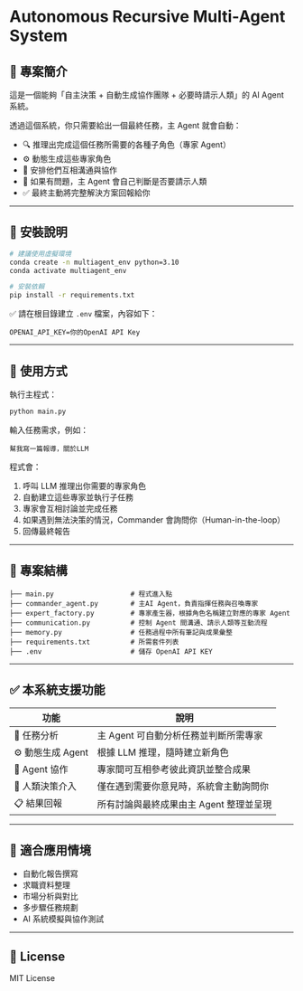 # Autonomous Recursive Multi-Agent System

## 🧠 專案簡介
這是一個能夠「自主決策 + 自動生成協作團隊 + 必要時請示人類」的 AI Agent 系統。

透過這個系統，你只需要給出一個最終任務，主 Agent 就會自動：

- 🔍 推理出完成這個任務所需要的各種子角色（專家 Agent）
- ⚙️ 動態生成這些專家角色
- 🤝 安排他們互相溝通與協作
- 🧩 如果有問題，主 Agent 會自己判斷是否要請示人類
- ✅ 最終主動將完整解決方案回報給你

---

## 🔧 安裝說明

```bash
# 建議使用虛擬環境
conda create -n multiagent_env python=3.10
conda activate multiagent_env

# 安裝依賴
pip install -r requirements.txt
```

✅ 請在根目錄建立 `.env` 檔案，內容如下：

```
OPENAI_API_KEY=你的OpenAI API Key
```

---

## 🚀 使用方式

執行主程式：

```bash
python main.py
```

輸入任務需求，例如：
```
幫我寫一篇報導，關於LLM
```

程式會：
1. 呼叫 LLM 推理出你需要的專家角色
2. 自動建立這些專家並執行子任務
3. 專家會互相討論並完成任務
4. 如果遇到無法決策的情況，Commander 會詢問你（Human-in-the-loop）
5. 回傳最終報告

---

## 📂 專案結構

```
├── main.py                   # 程式進入點
├── commander_agent.py        # 主AI Agent，負責指揮任務與召喚專家
├── expert_factory.py         # 專家產生器，根據角色名稱建立對應的專家 Agent
├── communication.py          # 控制 Agent 間溝通、請示人類等互動流程
├── memory.py                 # 任務過程中所有筆記與成果彙整
├── requirements.txt          # 所需套件列表
├── .env                      # 儲存 OpenAI API KEY
```

---

## ✅ 本系統支援功能

| 功能 | 說明 |
|------|------|
| 🧠 任務分析 | 主 Agent 可自動分析任務並判斷所需專家 |
| ⚙️ 動態生成 Agent | 根據 LLM 推理，隨時建立新角色 |
| 🤝 Agent 協作 | 專家間可互相參考彼此資訊並整合成果 |
| 🧍 人類決策介入 | 僅在遇到需要你意見時，系統會主動詢問你 |
| 📋 結果回報 | 所有討論與最終成果由主 Agent 整理並呈現 |

---

## 📌 適合應用情境

- 自動化報告撰寫
- 求職資料整理
- 市場分析與對比
- 多步驟任務規劃
- AI 系統模擬與協作測試

---

## 🧾 License
MIT License